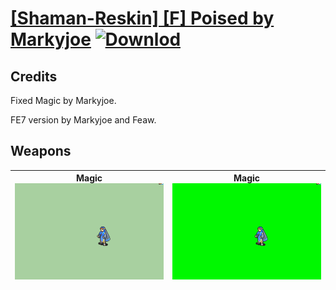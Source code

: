 # [\[Shaman-Reskin\] \[F\] Poised by Markyjoe](./) [![Downlod](https://img.shields.io/badge/Download--red?style=social&logo=github)](https://minhaskamal.github.io/DownGit/#/home?url=https://github.com/Klokinator/FE-Repo/tree/main/Battle%20Animations%2FMagi%20-%20Dark-Type%2F%5BShaman-Reskin%5D%20%5BF%5D%20Poised%20by%20Markyjoe)
## Credits

Fixed Magic by Markyjoe.

FE7 version by Markyjoe and Feaw.

## Weapons

| <b>Magic</b><br/><img alt="Magic animation" src="./6.%20Magic%20(FE7)/Magic.gif"/> | <b>Magic</b><br/><img alt="Magic animation" src="./6.%20Magic%20(Fix)/Magic.gif"/> |
| :---: | :---: |
